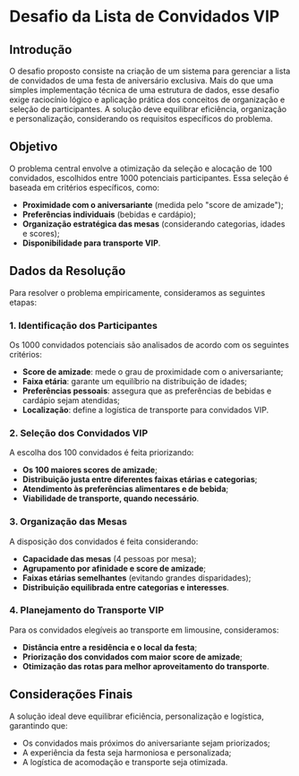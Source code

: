 # Desafio da Lista de Convidados VIP

## Introdução
O desafio proposto consiste na criação de um sistema para gerenciar a lista de convidados de uma festa de aniversário exclusiva. Mais do que uma simples implementação técnica de uma estrutura de dados, esse desafio exige raciocínio lógico e aplicação prática dos conceitos de organização e seleção de participantes. A solução deve equilibrar eficiência, organização e personalização, considerando os requisitos específicos do problema.

## Objetivo
O problema central envolve a otimização da seleção e alocação de 100 convidados, escolhidos entre 1000 potenciais participantes. Essa seleção é baseada em critérios específicos, como:
- **Proximidade com o aniversariante** (medida pelo "score de amizade");
- **Preferências individuais** (bebidas e cardápio);
- **Organização estratégica das mesas** (considerando categorias, idades e scores);
- **Disponibilidade para transporte VIP**.

## Dados da Resolução
Para resolver o problema empiricamente, consideramos as seguintes etapas:

### 1. Identificação dos Participantes
Os 1000 convidados potenciais são analisados de acordo com os seguintes critérios:
- **Score de amizade**: mede o grau de proximidade com o aniversariante;
- **Faixa etária**: garante um equilíbrio na distribuição de idades;
- **Preferências pessoais**: assegura que as preferências de bebidas e cardápio sejam atendidas;
- **Localização**: define a logística de transporte para convidados VIP.

### 2. Seleção dos Convidados VIP
A escolha dos 100 convidados é feita priorizando:
- **Os 100 maiores scores de amizade**;
- **Distribuição justa entre diferentes faixas etárias e categorias**;
- **Atendimento às preferências alimentares e de bebida**;
- **Viabilidade de transporte, quando necessário**.

### 3. Organização das Mesas
A disposição dos convidados é feita considerando:
- **Capacidade das mesas** (4 pessoas por mesa);
- **Agrupamento por afinidade e score de amizade**;
- **Faixas etárias semelhantes** (evitando grandes disparidades);
- **Distribuição equilibrada entre categorias e interesses**.

### 4. Planejamento do Transporte VIP
Para os convidados elegíveis ao transporte em limousine, consideramos:
- **Distância entre a residência e o local da festa**;
- **Priorização dos convidados com maior score de amizade**;
- **Otimização das rotas para melhor aproveitamento do transporte**.

## Considerações Finais
A solução ideal deve equilibrar eficiência, personalização e logística, garantindo que:
- Os convidados mais próximos do aniversariante sejam priorizados;
- A experiência da festa seja harmoniosa e personalizada;
- A logística de acomodação e transporte seja otimizada.

